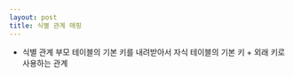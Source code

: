 ```yaml
---
layout: post
title: 식별 관계 매핑 
---
```


-  식별 관계 
부모 테이블의 기본 키를 내려받아서 자식 테이블의 기본 키 + 외래 키로 사용하는 관계 

